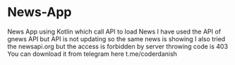 # News-App
News App using Kotlin which call API to load News 
I have used the API of gnews API but API is not updating so the same news is showing
I also tried the newsapi.org but the access is forbidden by server throwing code is 403
You can download it from telegram here 
t.me/coderdanish
